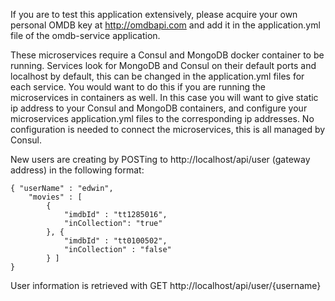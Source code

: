 If you are to test this application extensively, please acquire your own personal OMDB key at http://omdbapi.com and add it in the application.yml file of the omdb-service application.

These microservices require a Consul and MongoDB docker container to be running. Services look for MongoDB and Consul on their default ports and localhost by default, this can be changed in the application.yml files for each service. You would want to do this if you are running the microservices in containers as well. In this case you will want to give static ip address to your Consul and MongoDB containers, and configure your microservices application.yml files to the corresponding ip addresses. No configuration is needed to connect the microservices, this is all managed by Consul. 


New users are creating by POSTing to http://localhost/api/user (gateway address) in the following format:

```
{ "userName" : "edwin", 
	"movies" : [ 
		{
			"imdbId" : "tt1285016",
			"inCollection": "true"
		}, {
			"imdbId" : "tt0100502",
			"inCollection" : "false"
		} ]
}
```

User information is retrieved with GET http://localhost/api/user/{username} 
